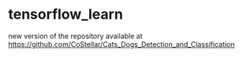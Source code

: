 # tensorflow_learn
new version of the repository available at https://github.com/CoStellar/Cats_Dogs_Detection_and_Classification
